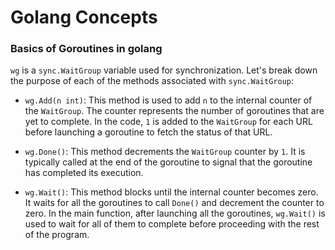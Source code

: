 # Golang Concepts

### Basics of Goroutines in golang

`wg` is a `sync.WaitGroup` variable used for synchronization. Let's break down the purpose of each of the methods associated with `sync.WaitGroup`:

- `wg.Add(n int)`: This method is used to add `n` to the internal counter of the `WaitGroup`. The counter represents the number of goroutines that are yet to complete. In the code, `1` is added to the `WaitGroup` for each URL before launching a goroutine to fetch the status of that URL.

- `wg.Done()`: This method decrements the `WaitGroup` counter by `1`. It is typically called at the end of the goroutine to signal that the goroutine has completed its execution.

- `wg.Wait()`: This method blocks until the internal counter becomes zero. It waits for all the goroutines to call `Done()` and decrement the counter to zero. In the main function, after launching all the goroutines, `wg.Wait()` is used to wait for all of them to complete before proceeding with the rest of the program.

